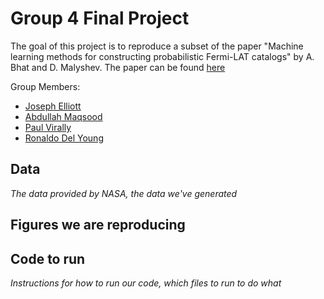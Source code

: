 # Group 4 Final Project

The goal of this project is to reproduce a subset of the paper "Machine learning methods for constructing probabilistic Fermi-LAT catalogs" by A. Bhat and D. Malyshev. The paper can be found [here](https://www.aanda.org/articles/aa/full_html/2022/04/aa40766-21/aa40766-21.html)

Group Members:
* [Joseph Elliott](https://github.com/Pojoe71)
* [Abdullah Maqsood](https://github.com/AbdullahMaqsood)
* [Paul Virally](https://github.com/PaulVirally)
* [Ronaldo Del Young](https://github.com/N4ldoDelly)

## Data
*The data provided by NASA, the data we've generated*

## Figures we are reproducing

## Code to run
*Instructions for how to run our code, which files to run to do what*